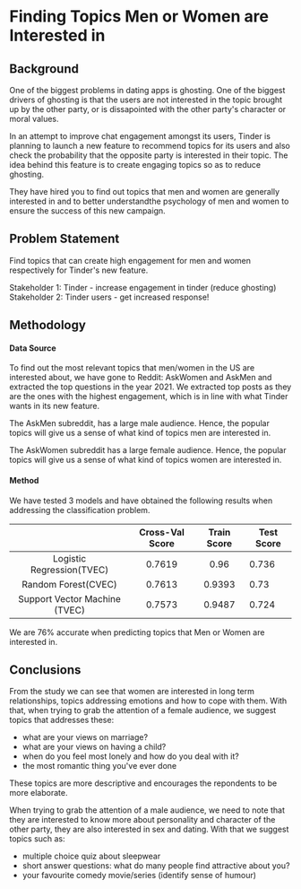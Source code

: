 
# Finding Topics Men or Women are Interested in
## Background

One of the biggest problems in dating apps is ghosting. One of the biggest drivers of ghosting is that the users are not interested in the topic brought up by the other party, or is dissapointed with the other party's character or moral values.  

In an attempt to improve chat engagement amongst its users, Tinder is planning to launch a new feature to recommend topics for its users and also check the probability that the opposite party is interested in their topic. The idea behind this feature is to create engaging topics so as to reduce ghosting. 

They have hired you to find out topics that men and women are generally interested in and to better understandthe psychology of men and women to ensure the success of this new campaign.


## Problem Statement

Find topics that can create high engagement for men and women respectively for Tinder's new feature.

Stakeholder 1: Tinder       - increase engagement in tinder (reduce ghosting)  
Stakeholder 2: Tinder users - get increased response!


## Methodology

#### Data Source

To find out the most relevant topics that men/women in the US are interested about, we have gone to Reddit: AskWomen and AskMen and extracted the top questions in the year 2021. We extracted top posts as they are the ones with the highest engagement, which is in line with what Tinder wants in its new feature.

The AskMen subreddit, has a large male audience. Hence, the popular topics will give us a sense of what kind of topics men are interested in.

The AskWomen subreddit has a large female audience. Hence, the popular topics will give us a sense of what kind of topics women are interested in.

#### Method

We have tested 3 models and have obtained the following results when addressing the classification problem. 

|                               | Cross-Val Score | Train Score | Test Score |
|:-----------------------------:|:---------------:|:-----------:|------------|
| Logistic Regression(TVEC)     | 0.7619          | 0.96        | 0.736      |
| Random Forest(CVEC)           | 0.7613          | 0.9393      | 0.73       |
| Support Vector Machine (TVEC) | 0.7573          | 0.9487      | 0.724      |

We are 76% accurate when predicting topics that Men or Women are interested in.


## Conclusions

From the study we can see that women are interested in long term relationships, topics addressing emotions and how to cope with them. With that,  when trying to grab the attention of a female audience, we suggest topics that addresses these:
- what are your views on marriage?
- what are your views on having a child?
- when do you feel most lonely and how do you deal with it?
- the most romantic thing you've ever done

These topics are more descriptive and encourages the repondents to be more elaborate. 

When trying to grab the attention of a male audience, we need to note that they are interested to know more about personality and character of the other party, they are also interested in sex and dating. With that we suggest topics such as: 
- multiple choice quiz about sleepwear 
- short answer questions: what do many people find attractive about you?
- your favourite comedy movie/series (identify sense of humour)